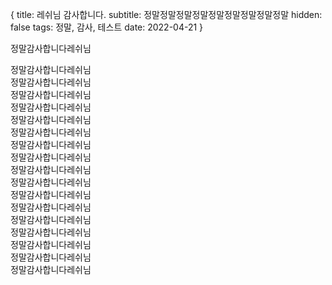 {
title: 레쉬님 감사합니다.
subtitle: 정말정말정말정말정말정말정말정말정말
hidden: false
tags: 정말, 감사, 테스트
date: 2022-04-21
}

정말감사합니다레쉬님<br>

정말감사합니다레쉬님<br>
정말감사합니다레쉬님<br>
정말감사합니다레쉬님<br>
정말감사합니다레쉬님<br>
정말감사합니다레쉬님<br>
정말감사합니다레쉬님<br>
정말감사합니다레쉬님<br>
정말감사합니다레쉬님<br>
정말감사합니다레쉬님<br>
정말감사합니다레쉬님<br>
정말감사합니다레쉬님<br>
정말감사합니다레쉬님<br>
정말감사합니다레쉬님<br>
정말감사합니다레쉬님<br>
정말감사합니다레쉬님<br>
정말감사합니다레쉬님<br>
정말감사합니다레쉬님<br>
